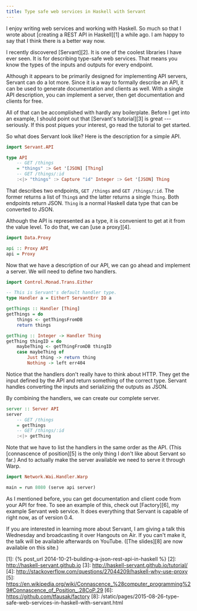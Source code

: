 ```yaml
---
title: Type safe web services in Haskell with Servant
---
```


I enjoy writing web services and working with Haskell.
So much so that I wrote about [creating a REST API in Haskell][1] a while ago.
I am happy to say that I think there is a better way now.

I recently discovered [Servant][2].
It is one of the coolest libraries I have ever seen.
It is for describing type-safe web services.
That means you know the types of the inputs and outputs for every endpoint.

Although it appears to be primarily designed for implementing API servers,
Servant can do a lot more.
Since it is a way to formally describe an API,
it can be used to generate documentation and clients as well.
With a single API description,
you can implement a server,
then get documentation and clients for free.

All of that can be accomplished with hardly any boilerplate.
Before I get into an example,
I should point out that [Servant's tutorial][3] is great --- seriously.
If this post piques your interest,
go read the tutorial to get started.

So what does Servant look like?
Here is the description for a simple API.

``` hs
import Servant.API

type API
    -- GET /things
    = "things" :> Get '[JSON] [Thing]
    -- GET /things/:id
    :<|> "things" :> Capture "id" Integer :> Get '[JSON] Thing
```

That describes two endpoints, `GET /things` and `GET /things/:id`.
The former returns a list of `Thing`s and the latter returns a single `Thing`.
Both endpoints return JSON.
`Thing` is a normal Haskell data type that can be converted to JSON.

Although the API is represented as a type,
it is convenient to get at it from the value level.
To do that,
we can [use a proxy][4].

``` hs
import Data.Proxy

api :: Proxy API
api = Proxy
```

Now that we have a description of our API,
we can go ahead and implement a server.
We will need to define two handlers.

``` hs
import Control.Monad.Trans.Either

-- This is Servant's default handler type.
type Handler a = EitherT ServantErr IO a

getThings :: Handler [Thing]
getThings = do
    things <- getThingsFromDB
    return things

getThing :: Integer -> Handler Thing
getThing thingID = do
    maybeThing <- getThingFromDB thingID
    case maybeThing of
        Just thing -> return thing
        Nothing -> left err404
```

Notice that the handlers don't really have to think about HTTP.
They get the input defined by the API and return something of the correct type.
Servant handles converting the inputs and serializing the outputs as JSON.

By combining the handlers,
we can create our complete server.

``` hs
server :: Server API
server
    -- GET /things
    = getThings
    -- GET /things/:id
    :<|> getThing
```

Note that we have to list the handlers in the same order as the API.
(This [connascence of position][5] is the only thing I don't like about Servant so far.)
And to actually make the server available we need to serve it through Warp.

``` hs
import Network.Wai.Handler.Warp

main = run 8080 (serve api server)
```

As I mentioned before,
you can get documentation and client code from your API for free.
To see an example of this, check out [Factory][6], my example Servant web service.
It does everything that Servant is capable of right now, as of version 0.4.

If you are interested in learning more about Servant,
I am giving a talk this Wednesday and broadcasting it over Hangouts on Air.
If you can't make it,
the talk will be available afterwards on YouTube.
([The slides][8] are now available on this site.)

[1]: {% post_url 2014-10-21-building-a-json-rest-api-in-haskell %}
[2]: http://haskell-servant.github.io
[3]: http://haskell-servant.github.io/tutorial/
[4]: http://stackoverflow.com/questions/27044209/haskell-why-use-proxy
[5]: https://en.wikipedia.org/wiki/Connascence_%28computer_programming%29#Connascence_of_Position_.28CoP.29
[6]: https://github.com/tfausak/factory
[8]: /static/pages/2015-08-26-type-safe-web-services-in-haskell-with-servant.html

